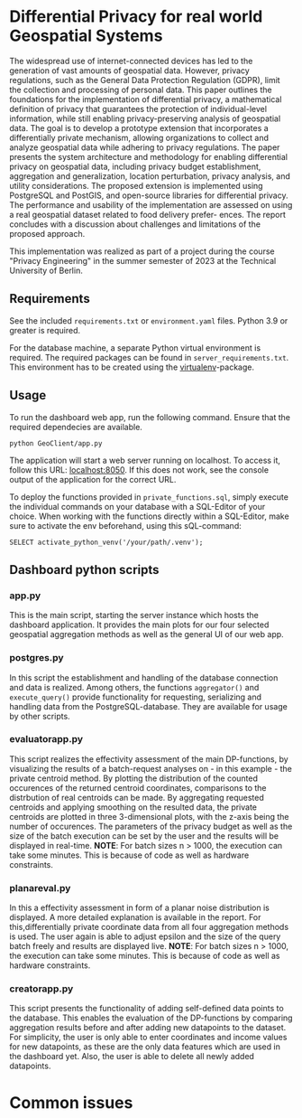 # Differential Privacy for real world Geospatial Systems

The widespread use of internet-connected devices has led to the generation of vast amounts of geospatial data. However, privacy regulations, such as the General Data Protection Regulation (GDPR), limit the collection and processing of personal data. This paper outlines the foundations for the implementation of differential privacy, a mathematical definition of privacy that
guarantees the protection of individual-level information, while
still enabling privacy-preserving analysis of geospatial data. The
goal is to develop a prototype extension that incorporates a
differentially private mechanism, allowing organizations to collect
and analyze geospatial data while adhering to privacy regulations.
The paper presents the system architecture and methodology
for enabling differential privacy on geospatial data, including
privacy budget establishment, aggregation and generalization,
location perturbation, privacy analysis, and utility considerations.
The proposed extension is implemented using PostgreSQL and
PostGIS, and open-source libraries for differential privacy. The
performance and usability of the implementation are assessed on
using a real geospatial dataset related to food delivery prefer-
ences. The report concludes with a discussion about challenges
and limitations of the proposed approach.

This implementation was realized as part of a project during the course "Privacy Engineering" in the summer semester of 2023 at the Technical University of Berlin. 

## Requirements

See the included `requirements.txt` or `environment.yaml` files. Python 3.9 or greater is required. 

For the database machine, a separate Python virtual environment is required. The required packages can be found in `server_requirements.txt`. This environment has to be created using the [virtualenv](https://github.com/pypa/virtualenv)-package.

## Usage 

To run the dashboard web app, run the following command. Ensure that the required dependecies are available. 
```
python GeoClient/app.py
```

The application will start a web server running on localhost. To access it, follow this URL: [localhost:8050](localhost:8050).
If this does not work, see the console output of the application for the correct URL.

To deploy the functions provided in `private_functions.sql`, simply execute the individual commands on your database with a SQL-Editor of your choice. When working with the functions directly within a SQL-Editor, make sure to activate the env beforehand, using this sQL-command:
```
SELECT activate_python_venv('/your/path/.venv');
```

## Dashboard python scripts
### app.py
This is the main script, starting the server instance which hosts the dashboard application. It provides the main plots for our four selected geospatial aggregation methods as well as the general UI of our web app. 

### postgres.py
In this script the establishment and handling of the database connection and data is realized. Among others, the functions `aggregator()` and `execute_query()` provide functionality for requesting, serializing and handling data from the PostgreSQL-database. They are available for usage by other scripts.

### evaluatorapp.py
This script realizes the effectivity assessment of the main DP-functions, by visualizing the results of a batch-request analyses on - in this example - the private centroid method. By plotting the distribution of the counted occurences of the returned centroid coordinates, comparisons to the distrbution of real centroids can be made. By aggregating requested centroids and applying smoothing on the resulted data, the private centroids are plotted in three 3-dimensional plots, with the z-axis being the number of occurences. The parameters of the privacy budget as well as the size of the batch execution can be set by the user and the results will be displayed in real-time.
**NOTE**: For batch sizes n > 1000, the execution can take some minutes. This is because of code as well as hardware constraints. 

### planareval.py
In this a effectivity assessment in form of a planar noise distribution is displayed. A more detailed explanation is available in the report. For this,differentially private coordinate data from all four aggregation methods is used. The user again is able to adjust epsilon and the size of the query batch freely and results are displayed live.
**NOTE**: For batch sizes n > 1000, the execution can take some minutes. This is because of code as well as hardware constraints.

### creatorapp.py
This script presents the functionality of adding self-defined data points to the database. This enables the evaluation of the DP-functions by comparing aggregation results before and after adding new datapoints to the dataset. For simplicity, the user is only able to enter coordinates and income values for new datapoints, as these are the only data features which are used in the dashboard yet. Also, the user is able to delete all newly added datapoints. 

# Common issues
